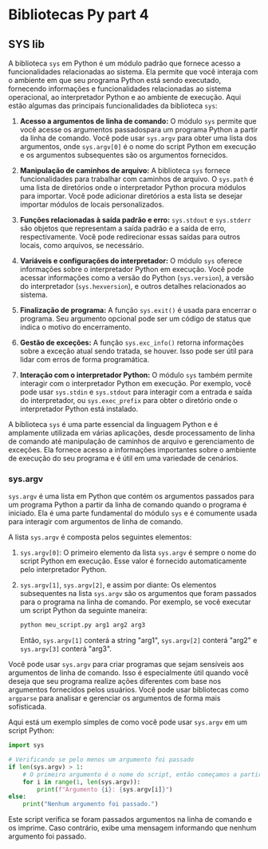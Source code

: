 # Bibliotecas Py part 4

## SYS lib

A biblioteca `sys` em Python é um módulo padrão que fornece acesso a funcionalidades relacionadas ao sistema. Ela permite que você interaja com o ambiente em que seu programa Python está sendo executado, fornecendo informações e funcionalidades relacionadas ao sistema operacional, ao interpretador Python e ao ambiente de execução. Aqui estão algumas das principais funcionalidades da biblioteca `sys`:

1. **Acesso a argumentos de linha de comando:** O módulo `sys` permite que você acesse os argumentos passados ​​para um programa Python a partir da linha de comando. Você pode usar `sys.argv` para obter uma lista dos argumentos, onde `sys.argv[0]` é o nome do script Python em execução e os argumentos subsequentes são os argumentos fornecidos.

2. **Manipulação de caminhos de arquivo:** A biblioteca `sys` fornece funcionalidades para trabalhar com caminhos de arquivo. O `sys.path` é uma lista de diretórios onde o interpretador Python procura módulos para importar. Você pode adicionar diretórios a esta lista se desejar importar módulos de locais personalizados.

3. **Funções relacionadas à saída padrão e erro:** `sys.stdout` e `sys.stderr` são objetos que representam a saída padrão e a saída de erro, respectivamente. Você pode redirecionar essas saídas para outros locais, como arquivos, se necessário.

4. **Variáveis e configurações do interpretador:** O módulo `sys` oferece informações sobre o interpretador Python em execução. Você pode acessar informações como a versão do Python (`sys.version`), a versão do interpretador (`sys.hexversion`), e outros detalhes relacionados ao sistema.

5. **Finalização de programa:** A função `sys.exit()` é usada para encerrar o programa. Seu argumento opcional pode ser um código de status que indica o motivo do encerramento.

6. **Gestão de exceções:** A função `sys.exc_info()` retorna informações sobre a exceção atual sendo tratada, se houver. Isso pode ser útil para lidar com erros de forma programática.

7. **Interação com o interpretador Python:** O módulo `sys` também permite interagir com o interpretador Python em execução. Por exemplo, você pode usar `sys.stdin` e `sys.stdout` para interagir com a entrada e saída do interpretador, ou `sys.exec_prefix` para obter o diretório onde o interpretador Python está instalado.

A biblioteca `sys` é uma parte essencial da linguagem Python e é amplamente utilizada em várias aplicações, desde processamento de linha de comando até manipulação de caminhos de arquivo e gerenciamento de exceções. Ela fornece acesso a informações importantes sobre o ambiente de execução do seu programa e é útil em uma variedade de cenários.

### sys.argv

`sys.argv` é uma lista em Python que contém os argumentos passados para um programa Python a partir da linha de comando quando o programa é iniciado. Ela é uma parte fundamental do módulo `sys` e é comumente usada para interagir com argumentos de linha de comando.

A lista `sys.argv` é composta pelos seguintes elementos:

1. `sys.argv[0]`: O primeiro elemento da lista `sys.argv` é sempre o nome do script Python em execução. Esse valor é fornecido automaticamente pelo interpretador Python.

2. `sys.argv[1]`, `sys.argv[2]`, e assim por diante: Os elementos subsequentes na lista `sys.argv` são os argumentos que foram passados para o programa na linha de comando. Por exemplo, se você executar um script Python da seguinte maneira:

   ```bash
   python meu_script.py arg1 arg2 arg3
   ```

   Então, `sys.argv[1]` conterá a string "arg1", `sys.argv[2]` conterá "arg2" e `sys.argv[3]` conterá "arg3".

Você pode usar `sys.argv` para criar programas que sejam sensíveis aos argumentos de linha de comando. Isso é especialmente útil quando você deseja que seu programa realize ações diferentes com base nos argumentos fornecidos pelos usuários. Você pode usar bibliotecas como `argparse` para analisar e gerenciar os argumentos de forma mais sofisticada.

Aqui está um exemplo simples de como você pode usar `sys.argv` em um script Python:

```python
import sys

# Verificando se pelo menos um argumento foi passado
if len(sys.argv) > 1:
    # O primeiro argumento é o nome do script, então começamos a partir de sys.argv[1]
    for i in range(1, len(sys.argv)):
        print(f"Argumento {i}: {sys.argv[i]}")
else:
    print("Nenhum argumento foi passado.")
```

Este script verifica se foram passados argumentos na linha de comando e os imprime. Caso contrário, exibe uma mensagem informando que nenhum argumento foi passado.
